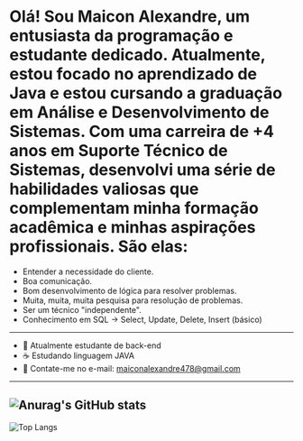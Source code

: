 # Olá! Sou Maicon Alexandre, um entusiasta da programação e estudante dedicado. Atualmente, estou focado no aprendizado de Java e estou cursando a graduação em Análise e Desenvolvimento de Sistemas. Com uma carreira de +4 anos em Suporte Técnico de Sistemas, desenvolvi uma série de habilidades valiosas que complementam minha formação acadêmica e minhas aspirações profissionais. São elas:

 - Entender a necessidade do cliente.
 - Boa comunicação.
 - Bom desenvolvimento de lógica para resolver problemas.
 - Muita, muita, muita pesquisa para resolução de problemas.
 - Ser um técnico "independente".
 - Conhecimento em SQL -> Select, Update, Delete, Insert (básico)
--------------------------------------------------------------------
 - 📖 Atualmente estudante de back-end
 - ☕ Estudando linguagem JAVA
 - 📧 Contate-me no e-mail: maiconalexandre478@gmail.com
-------------------------------------------------------------------
![Anurag's GitHub stats](https://github-readme-stats.vercel.app/api?username=MaiconAlexandre&show_icons=true&theme=transparent)
-------------------------------------------------------------------
![Top Langs](https://github-readme-stats.vercel.app/api/top-langs/?username=MaiconAlexandre&hide_progress=true)
